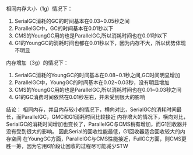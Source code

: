 相同内存大小（1g）情况下：
1. SerialGC消耗的GC的时间基本在0.03~0.05秒之间
2. ParallelGC中，GC的时间基本在0.01秒以下
3. CMS的YoungGC用的也是ParallelGC,所以消耗时间也在0.01秒以下
4. G1的YoungGC的消耗时间也都在0.01秒以下，因为内存不大，所以优势体现不明显

内存增加（3g）的情况下：
1. SerialGC消耗的YoungGC的时间基本在0.08~0.1秒之间,GC时间明显增加
2. ParallelGC中，YoungGC的时间基本在0.02~0.03秒，没有明显增加
3. CMS的YoungGC用的也是ParallelGC,所以消耗时间也在0.01~0.03秒之间
4. G1的GC消费时间依然在0.01秒左右，并未受到很大的影响

结论：
相同内存，并且内存较小的情况下，横向对比，SerialGC的消耗时间最长，而ParallelGC，GMC和G1消耗时间比较接近
内存增大的情况下，横向对比，SerialGC的消耗时间增加也变长了，ParallelGC与CMS稍有增加，而G1回收器并没有受到很大的影响。
因此Serial的回收性能最低，G1回收器适合回收较大的内存空间
在YoungGC方面，ParallelGC与CMS性能接近，FullGC方面，则CMS更胜一筹，因为它用6阶段让回收的过程尽可能减少STW